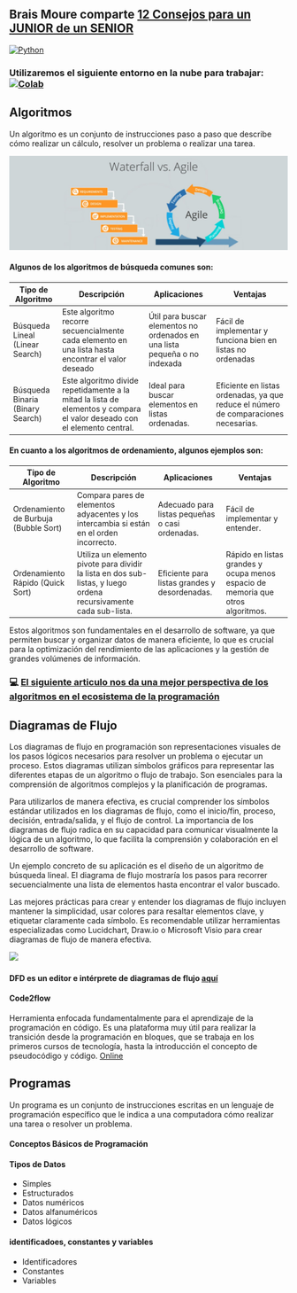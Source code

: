 ## Brais Moure comparte [12 Consejos para un JUNIOR de un SENIOR](https://www.youtube.com/watch?v=SavaU66KxQY)

[![Python](https://img.shields.io/badge/Python-3.11+-yellow?style=for-the-badge&logo=python&logoColor=white&labelColor=101010)](https://python.org)

### Utilizaremos el siguiente entorno en la nube para trabajar:   [![Colab](https://colab.research.google.com/assets/colab-badge.svg)](https://colab.research.google.com/github/roboflow-ai/notebooks/blob/main/notebooks/train-rtmdet-object-detection-on-custom-data.ipynb)

## Algoritmos
Un algoritmo es un conjunto de instrucciones paso a paso que describe cómo realizar un cálculo, resolver un problema o realizar una tarea.

![](./agil.jpg)

#### Algunos de los algoritmos de búsqueda comunes son:

| Tipo de Algoritmo | Descripción| Aplicaciones | Ventajas |
|------|------|------|------|
| Búsqueda Lineal (Linear Search) | Este algoritmo recorre secuencialmente cada elemento en una lista hasta encontrar el valor deseado | Útil para buscar elementos no ordenados en una lista pequeña o no indexada |Fácil de implementar y funciona bien en listas no ordenadas |
|Búsqueda Binaria (Binary Search)| Este algoritmo divide repetidamente a la mitad la lista de elementos y compara el valor deseado con el elemento central.| Ideal para buscar elementos en listas ordenadas.| Eficiente en listas ordenadas, ya que reduce el número de comparaciones necesarias.|


#### En cuanto a los algoritmos de ordenamiento, algunos ejemplos son:

| Tipo de Algoritmo | Descripción| Aplicaciones | Ventajas |
|------|------|------|------|
| Ordenamiento de Burbuja (Bubble Sort)| Compara pares de elementos adyacentes y los intercambia si están en el orden incorrecto. | Adecuado para listas pequeñas o casi ordenadas.| Fácil de implementar y entender.|
|Ordenamiento Rápido (Quick Sort)| Utiliza un elemento pivote para dividir la lista en dos sub-listas, y luego ordena recursivamente cada sub-lista. | Eficiente para listas grandes y desordenadas.| Rápido en listas grandes y ocupa menos espacio de memoria que otros algoritmos.|


Estos algoritmos son fundamentales en el desarrollo de software, ya que permiten buscar y organizar datos de manera eficiente, lo que es crucial para la optimización del rendimiento de las aplicaciones y la gestión de grandes volúmenes de información.

### 💻 [El siguiente articulo nos da una mejor perspectiva de los algoritmos en el ecosistema de la programación](https://github.com/LeonRamos5366/SmartTeach/blob/main/Programaci%C3%B3n/MProgramacion.pdf)

## Diagramas de Flujo

Los diagramas de flujo en programación son representaciones visuales de los pasos lógicos necesarios para resolver un problema o ejecutar un proceso. Estos diagramas utilizan símbolos gráficos para representar las diferentes etapas de un algoritmo o flujo de trabajo. Son esenciales para la comprensión de algoritmos complejos y la planificación de programas.

Para utilizarlos de manera efectiva, es crucial comprender los símbolos estándar utilizados en los diagramas de flujo, como el inicio/fin, proceso, decisión, entrada/salida, y el flujo de control. La importancia de los diagramas de flujo radica en su capacidad para comunicar visualmente la lógica de un algoritmo, lo que facilita la comprensión y colaboración en el desarrollo de software.

Un ejemplo concreto de su aplicación es el diseño de un algoritmo de búsqueda lineal. El diagrama de flujo mostraría los pasos para recorrer secuencialmente una lista de elementos hasta encontrar el valor buscado.

Las mejores prácticas para crear y entender los diagramas de flujo incluyen mantener la simplicidad, usar colores para resaltar elementos clave, y etiquetar claramente cada símbolo. Es recomendable utilizar herramientas especializadas como Lucidchart, Draw.io o Microsoft Visio para crear diagramas de flujo de manera efectiva. 

![](./simbologia.jpg)

#### DFD es un editor e intérprete de diagramas de flujo [aquí](https://www.youtube.com/watch?v=IkV7GN1C6Yc)

#### Code2flow
Herramienta enfocada fundamentalmente para el aprendizaje de la programación en código. Es una plataforma muy útil para realizar la transición desde la programación en bloques, que se trabaja en los primeros cursos de tecnología, hasta la introducción el concepto de pseudocódigo y código. [Online](https://code2flow.com/)

## Programas
Un programa es un conjunto de instrucciones escritas en un lenguaje de programación específico que le indica a una computadora cómo realizar una tarea o resolver un problema. 

#### Conceptos Básicos de Programación
#### Tipos de Datos
* Simples
* Estructurados
* Datos numéricos
* Datos alfanuméricos
* Datos lógicos 
#### identificadoes, constantes y variables
* Identificadores 
* Constantes 
* Variables




